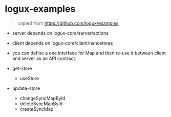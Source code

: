 # logux-examples

> copied from https://github.com/logux/examples

- server depends on logux-core/server/actions
- client depends on logux-core/client/nanostores

- you can define a one interface for Map and then re-use it between client and server as an API contract.

- get-store
  - useStore

- update-store
  - changeSyncMapById
  - deleteSyncMapById
  - createSyncMap
